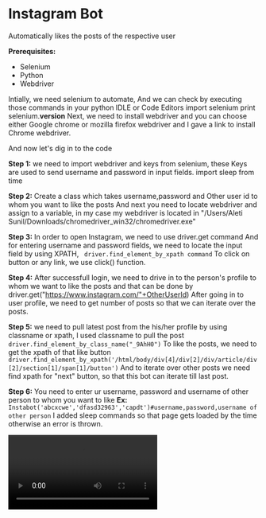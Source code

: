 # Instagram Bot
Automatically likes the posts of the respective user

  **Prerequisites:**
<ul>
 <li>Selenium</li>
<li>Python</li>
<li>Webdriver</li>
</ul>

Intially, we need selenium to automate, And we can check by executing those commands in your python IDLE or Code Editors
import selenium
print selenium.__version__
Next, we need to install webdriver and you can choose either Google chrome or mozilla firefox webdriver and I gave a link to install Chrome webdriver.

And now let's dig in to the code

**Step 1:**
we need to import webdriver and keys from selenium, these Keys are used to send username and password in input fields.
import sleep from time

**Step 2:**
Create a class which takes username,password and Other user id to whom you want to like the posts
And next you need to locate webdriver and assign to a variable, in my case my webdriver is located in "/Users/Aleti Sunil/Downloads/chromedriver_win32/chromedriver.exe"

**Step 3:**
In order to open Instagram, we need to use driver.get command
And for entering username and password fields, we need to locate the input field by using XPATH, ``` driver.find_element_by_xpath command```
To click on button or any link, we use click() function.

**Step 4:**
After successfull login, we need to drive in to the person's profile to whom we want to like the posts and that can be done by driver.get("https://www.instagram.com/"+OtherUserId)
After going in to user profile, we need to get number of posts so that we can iterate over the posts.

**Step 5:**
we need to pull latest post from the his/her profile by using classname or xpath, I used classname to pull the post
```driver.find_element_by_class_name("_9AhH0")```
To like the posts, we need to get the xpath of that like button
```driver.find_element_by_xpath('/html/body/div[4]/div[2]/div/article/div[2]/section[1]/span[1]/button')```
And to iterate over other posts we need find xpath for "next" button, so that this bot can iterate till last post.

**Step 6:**
You need to enter ur username, password and username of other person to whom you want to like
**Ex:**
```Instabot('abcxcwe','dfasd32963','capdt')#username,password,username of other person```
I added sleep commands so that page gets loaded by the time otherwise an error is thrown.

![Video](InstagramLikingBot.mp4)
